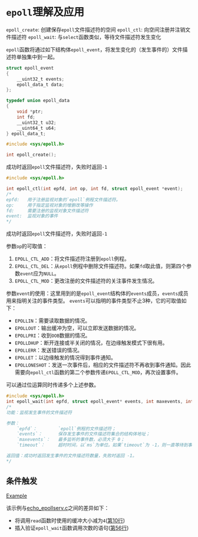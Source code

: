 # `epoll`理解及应用

`epoll_create`: 创建保存`epoll`文件描述符的空间
`epoll_ctl`:    向空间注册并注销文件描述符
`epoll_wait`:   与`select`函数类似，等待文件描述符发生变化

`epoll`函数将通过如下结构体`epoll_event`，将发生变化的（发生事件的）文件描述符单独集中到一起。

```C
struct epoll_event
{
    __uint32_t events;
    epoll_data_t data;
};

typedef union epoll_data
{
    void *ptr;
    int fd;
    __uint32_t u32;
    __uint64_t u64;
} epoll_data_t;
```


```C
#include <sys/epoll.h>

int epoll_create();
```

成功时返回`epoll`文件描述符，失败时返回`-1`

```C
#include <sys/epoll.h>

int epoll_ctl(int epfd, int op, int fd, struct epoll_event *event);
/*
epfd:   用于注册监视对象的`epoll`例程文件描述符。
op:     用于指定监视对象的增删改等操作
fd:     需要注册的监视对象文件描述符
event:  监视对象的事件
*/
```

成功时返回`epoll`文件描述符，失败时返回`-1`

参数`op`的可取值：
1. `EPOLL_CTL_ADD`：将文件描述符注册到`epoll`例程。
2. `EPOLL_CTL_DEL`：从`epoll`例程中删除文件描述符。如果`fd`取此值，则第四个参数`event`应为`NULL`。
3. `EPOLL_CTL_MOD`：更改注册的文件描述符的关注事件发生情况。

参数`event`的使用：这里用到的是`epoll_event`结构体的`events`成员，`events`成员用来指明关注的事件类型。
`events`可以指明的事件类型不止3种，它的可取值如下：
- `EPOLLIN`：需要读取数据的情况。
- `EPOLLOUT`：输出缓冲为空，可以立即发送数据的情况。
- `EPOLLPRI`：收到`OOB`数据的情况。
- `EPOLLDHUP`：断开连接或半关闭的情况，在边缘触发模式下很有用。
- `EPOLLERR`：发送错误的情况。
- `EPOLLET`：以边缘触发的情况得到事件通知。
- `EPOLLONESHOT`：发送一次事件后，相应的文件描述符不再收到事件通知。因此需要向`epoll_ctl`函数的第二个参数传递`EPOLL_CTL_MOD`，再次设置事件。

可以通过位运算同时传递多个上述参数。

```C
#include <sys/epoll.h>
int epoll_wait(int epfd, struct epoll_event* events, int maxevents, int timeout);
/*
功能：监视发生事件的文件描述符

参数：
    `epfd`：        `epoll`例程的文件描述符；
    `events`：      保存发生事件的文件描述符集合的结构体地址；
    `maxevents`：   最多监听的事件数，必须大于 0；
    `timeout`：     超时时间，以`ms`为单位。如果`timeout`为 -1，则一直等待到事件发生。（注意类型为 int，和 select 函数中的不同）

返回值：成功时返回发生事件的文件描述符数量，失败时返回 -1。
*/
```

## 条件触发

[Example](./echo_EPLTserv.c)

该示例与[echo_epollserv.c](./echo_epollserv.c)之间的差异如下：
- 将调用`read`函数时使用的缓冲大小减为`4`([第10行](./echo_EPLTserv.c#L10))
- 插入验证`epoll_wait`函数调用次数的语句([第56行](./echo_EPLTserv.c#L56))
